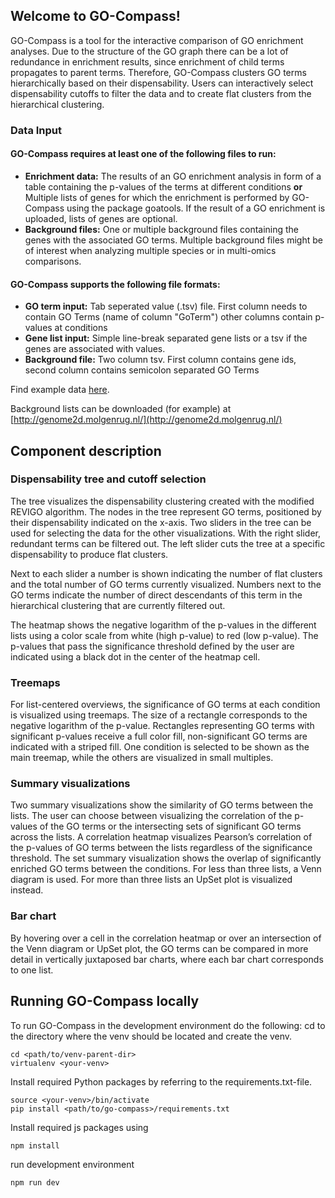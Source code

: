 
## Welcome to GO-Compass!

GO-Compass is a tool for the interactive comparison of GO enrichment analyses. Due to the structure of the GO graph there can be a lot of redundance in enrichment results, since enrichment of child terms propagates to parent terms. Therefore, GO-Compass clusters GO terms hierarchically based on their dispensability. Users can interactively select dispensability cutoffs to filter the data and to create flat clusters from the hierarchical clustering. 

### Data Input

#### GO-Compass requires at least one of the following files to run:

* **Enrichment data:** The results of an GO enrichment analysis in form of a table containing the p-values of the terms at different conditions **or** Multiple lists of genes for which the enrichment is performed by GO-Compass using the package goatools. If the result of a GO enrichment is uploaded, lists of genes are optional.
* **Background files:** One or multiple background files containing the genes with the associated GO terms. Multiple background files might be of interest when analyzing multiple species or in multi-omics comparisons.


#### GO-Compass supports the following file formats:

* **GO term input:** Tab seperated value (.tsv) file. First column needs to contain GO Terms (name of column "GoTerm") other columns contain p-values at conditions
* **Gene list input:** Simple line-break separated gene lists or a tsv if the genes are associated with values.
* **Background file:** Two column tsv. First column contains gene ids, second column contains semicolon separated GO Terms

Find example data [here](https://github.com/Integrative-Transcriptomics/GO-Compass/tree/master/gocompass/data).

Background lists can be downloaded (for example) at [http://genome2d.molgenrug.nl/](http://genome2d.molgenrug.nl/) 

## Component description

### Dispensability tree and cutoff selection
The tree visualizes the dispensability clustering created with the modified REVIGO algorithm.  The nodes in the tree represent GO terms, positioned by their dispensability indicated on the x-axis. Two sliders in the tree can be used for selecting the data for the other visualizations. With the right slider, redundant terms can be filtered out. The left slider cuts the tree at a specific dispensability to produce flat clusters.

Next to each slider a number is shown indicating the number of flat clusters and the total number of GO terms currently visualized. Numbers next to the GO terms indicate the number of direct descendants of this term in the hierarchical clustering that are currently filtered out. 

The heatmap shows the negative logarithm of the p-values in the different lists using a color scale from white (high p-value) to red (low p-value). The p-values that pass the significance threshold defined by the user are indicated using a black dot in the center of the heatmap cell.
### Treemaps
For list-centered overviews, the significance of GO terms at each condition is visualized using treemaps. The size of a rectangle corresponds to the negative logarithm of the p-value. Rectangles representing GO terms with significant p-values receive a full color fill, non-significant GO terms are indicated with a striped fill. One condition is selected to be shown as the main treemap, while the others are visualized in small multiples.
### Summary visualizations
Two summary visualizations show the similarity of GO terms between the lists. The user can choose between visualizing the correlation of the p-values of the GO terms or the intersecting sets of significant GO terms across the lists. A correlation heatmap visualizes Pearson’s correlation of the p-values of GO terms between the lists regardless of the significance threshold. The set summary visualization shows the overlap of significantly enriched GO terms between the conditions. For less than three lists, a Venn diagram is used. For more than three lists an UpSet plot is visualized instead.
### Bar chart
By hovering over a cell in the correlation heatmap or over an intersection of the Venn diagram or UpSet plot, the GO terms can be compared in more detail in vertically juxtaposed bar charts, where each bar chart corresponds to one list.
## Running GO-Compass locally

To run GO-Compass in the development environment do the following:
cd to the directory where the venv should be located and create the venv.
```
cd <path/to/venv-parent-dir>
virtualenv <your-venv>
```
Install required Python packages by referring to the requirements.txt-file.
```
source <your-venv>/bin/activate
pip install <path/to/go-compass>/requirements.txt
```
Install required js packages using
```
npm install
```
run development environment
```
npm run dev
```
